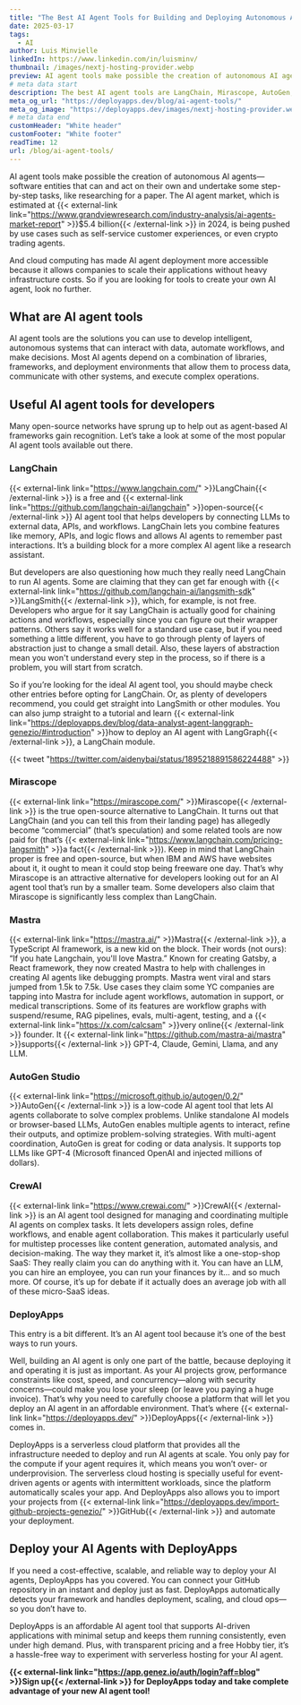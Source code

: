 ```yaml
---
title: "The Best AI Agent Tools for Building and Deploying Autonomous AI Systems"
date: 2025-03-17
tags:
  - AI
author: Luis Minvielle
linkedIn: https://www.linkedin.com/in/luisminv/
thumbnail: /images/nextj-hosting-provider.webp
preview: AI agent tools make possible the creation of autonomous AI agents—software entities that can and act on their own and undertake some step-by-step tasks, like researching for a paper. The AI agent market, which is estimated at $5.4 billion in 2024, is being pushed by use cases such as self-service customer experiences, or even crypto trading agents
# meta data start
description: The best AI agent tools are LangChain, Mirascope, AutoGen, CrewAI, and DeployApps. With them, you’re all set for your next AI agent project.
meta_og_url: "https://deployapps.dev/blog/ai-agent-tools/"
meta_og_image: "https://deployapps.dev/images/nextj-hosting-provider.webp"
# meta data end
customHeader: "White header"
customFooter: "White footer"
readTime: 12
url: /blog/ai-agent-tools/
---
```


AI agent tools make possible the creation of autonomous AI agents—software entities that can and act on their own and undertake some step-by-step tasks, like researching for a paper. The AI agent market, which is estimated at {{< external-link link="https://www.grandviewresearch.com/industry-analysis/ai-agents-market-report" >}}$5.4 billion{{< /external-link >}} in 2024, is being pushed by use cases such as self-service customer experiences, or even crypto trading agents.

And cloud computing has made AI agent deployment more accessible because it allows companies to scale their applications without heavy infrastructure costs. So if you are looking for tools to create your own AI agent, look no further.

## What are AI agent tools

AI agent tools are the solutions you can use to develop intelligent, autonomous systems that can interact with data, automate workflows, and make decisions. Most AI agents depend on a combination of libraries, frameworks, and deployment environments that allow them to process data, communicate with other systems, and execute complex operations.

## Useful AI agent tools for developers

Many open-source networks have sprung up to help out as agent-based AI frameworks gain recognition. Let’s take a look at some of the most popular AI agent tools available out there.

### LangChain

{{< external-link link="https://www.langchain.com/" >}}LangChain{{< /external-link >}} is a free and {{< external-link link="https://github.com/langchain-ai/langchain" >}}open-source{{< /external-link >}} AI agent tool that helps developers by connecting LLMs to external data, APIs, and workflows. LangChain lets you combine features like memory, APIs, and logic flows and allows AI agents to remember past interactions. It’s a building block for a more complex AI agent like a research assistant.

But developers are also questioning how much they really need LangChain to run AI agents. Some are claiming that they can get far enough with {{< external-link link="https://github.com/langchain-ai/langsmith-sdk" >}}LangSmith{{< /external-link >}}, which, for example, is not free. Developers who argue for it say LangChain is actually good for chaining actions and workflows, especially since you can figure out their wrapper patterns. Others say it works well for a standard use case, but if you need something a little different, you have to go through plenty of layers of abstraction just to change a small detail. Also, these layers of abstraction mean you won't understand every step in the process, so if there is a problem, you will start from scratch.

So if you’re looking for the ideal AI agent tool, you should maybe check other entries before opting for LangChain. Or, as plenty of developers recommend, you could get straight into LangSmith or other modules. You can also jump straight to a tutorial and learn {{< external-link link="https://deployapps.dev/blog/data-analyst-agent-langgraph-genezio/#introduction" >}}how to deploy an AI agent with LangGraph{{< /external-link >}}, a LangChain module.

{{< tweet "https://twitter.com/aidenybai/status/1895218891586224488" >}}

### Mirascope

{{< external-link link="https://mirascope.com/" >}}Mirascope{{< /external-link >}} is the true open-source alternative to LangChain. It turns out that LangChain (and you can tell this from their landing page) has allegedly become “commercial” (that’s speculation) and some related tools are now paid for (that’s {{< external-link link="https://www.langchain.com/pricing-langsmith" >}}a fact{{< /external-link >}}). Keep in mind that LangChain proper is free and open-source, but when IBM and AWS have websites about it, it ought to mean it could stop being freeware one day. That’s why Mirascope is an attractive alternative for developers looking out for an AI agent tool that’s run by a smaller team. Some developers also claim that Mirascope is significantly less complex than LangChain.

### Mastra

{{< external-link link="https://mastra.ai/" >}}Mastra{{< /external-link >}}, a TypeScript AI framework, is a new kid on the block. Their words (not ours): “If you hate Langchain, you'll love Mastra.” Known for creating Gatsby, a React framework, they now created Mastra to help with challenges in creating AI agents like debugging prompts. Mastra went viral and stars jumped from 1.5k to 7.5k. Use cases they claim some YC companies are tapping into Mastra for include agent workflows, automation in support, or medical transcriptions. Some of its features are workflow graphs with suspend/resume, RAG pipelines, evals, multi-agent, testing, and a {{< external-link link="https://x.com/calcsam" >}}very online{{< /external-link >}} founder. It {{< external-link link="https://github.com/mastra-ai/mastra" >}}supports{{< /external-link >}} GPT-4, Claude, Gemini, Llama, and any LLM.

### AutoGen Studio

{{< external-link link="https://microsoft.github.io/autogen/0.2/" >}}AutoGen{{< /external-link >}} is a low-code AI agent tool that lets AI agents collaborate to solve complex problems. Unlike standalone AI models or browser-based LLMs, AutoGen enables multiple agents to interact, refine their outputs, and optimize problem-solving strategies. With multi-agent coordination, AutoGen is great for coding or data analysis. It supports top LLMs like GPT-4 (Microsoft financed OpenAI and injected millions of dollars).

### CrewAI

{{< external-link link="https://www.crewai.com/" >}}CrewAI{{< /external-link >}} is an AI agent tool designed for managing and coordinating multiple AI agents on complex tasks. It lets developers assign roles, define workflows, and enable agent collaboration. This makes it particularly useful for multistep processes like content generation, automated analysis, and decision-making. The way they market it, it’s almost like a one-stop-shop SaaS: They really claim you can do anything with it. You can have an LLM, you can hire an employee, you can run your finances by it… and so much more. Of course, it’s up for debate if it actually does an average job with all of these micro-SaaS ideas.

### DeployApps

This entry is a bit different. It’s an AI agent tool because it’s one of the best ways to run yours.

Well, building an AI agent is only one part of the battle, because deploying it and operating it is just as important. As your AI projects grow, performance constraints like cost, speed, and concurrency—along with security concerns—could make you lose your sleep (or leave you paying a huge invoice). That’s why you need to carefully choose a platform that will let you deploy an AI agent in an affordable environment. That’s where {{< external-link link="https://deployapps.dev/" >}}DeployApps{{< /external-link >}} comes in.

DeployApps is a serverless cloud platform that provides all the infrastructure needed to deploy and run AI agents at scale. You only pay for the compute if your agent requires it, which means you won’t over- or underprovision. The serverless cloud hosting is specially useful for event-driven agents or agents with intermittent workloads, since the platform automatically scales your app. And DeployApps also allows you to import your projects from {{< external-link link="https://deployapps.dev/import-github-projects-genezio/" >}}GitHub{{< /external-link >}} and automate your deployment.

## Deploy your AI Agents with DeployApps

If you need a cost-effective, scalable, and reliable way to deploy your AI agents, DeployApps has you covered. You can connect your GitHub repository in an instant and deploy just as fast. DeployApps automatically detects your framework and handles deployment, scaling, and cloud ops—so you don’t have to.

DeployApps is an affordable AI agent tool that supports AI-driven applications with minimal setup and keeps them running consistently, even under high demand. Plus, with transparent pricing and a free Hobby tier, it’s a hassle-free way to experiment with serverless hosting for your AI agent.

**{{< external-link link="https://app.genez.io/auth/login?aff=blog" >}}Sign up{{< /external-link >}} for DeployApps today and take complete advantage of your new AI agent tool!**
